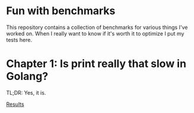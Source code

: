 # Fun with benchmarks

This repository contains a collection of benchmarks for various things I've worked on. When I really
want to know if it's worth it to optimize I put my tests here.

# Chapter 1: Is print really that slow in Golang?

TL;DR: Yes, it is.

[Results](golang-printing)
